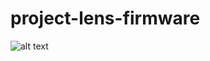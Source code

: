 # project-lens-firmware
 
![alt text][logo]

[logo]: https://www.theconvexlens.co/wp-content/uploads/2017/06/the-convex-lens-logo-website.png "Convex Lens Title"
